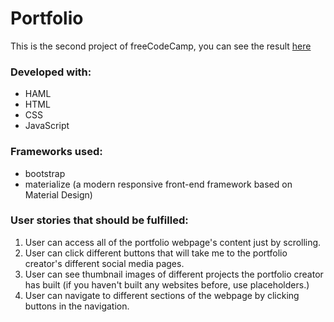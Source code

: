 # Portfolio
This is the second project of freeCodeCamp, you can see the result [here](https://freecodecamp-portfolio.mybluemix.net) 

### Developed with:
- HAML
- HTML
- CSS
- JavaScript

### Frameworks used:
- bootstrap 
- materialize (a modern responsive front-end framework based on Material Design)

### User stories that should be fulfilled: 
1. User can access all of the portfolio webpage's content just by scrolling.
2. User can click different buttons that will take me to the portfolio creator's different social media pages.
3. User can see thumbnail images of different projects the portfolio creator has built (if you haven't built any websites before, use placeholders.)
4. User can navigate to different sections of the webpage by clicking buttons in the navigation.
